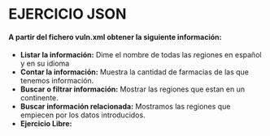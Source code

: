 # EJERCICIO JSON
#### A partir del fichero vuln.xml obtener la siguiente información:
* **Listar la información:** Dime el nombre de todas las regiones en español y en su idioma
* **Contar la información:** Muestra la cantidad de farmacias de las que tenemos información.
* **Buscar o filtrar información:** Mostrar las regiones que estan en un continente.
* **Buscar información relacionada:** Mostramos las regiones que empiecen por los datos introducidos.
* **Ejercicio Libre:** 

